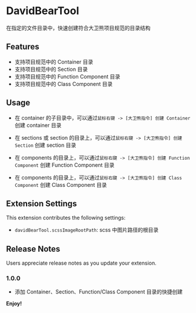 # DavidBearTool

在指定的文件目录中，快速创建符合大卫熊项目规范的目录结构

## Features

- 支持项目规范中的 Container 目录 
- 支持项目规范中的 Section 目录 
- 支持项目规范中的 Function Component 目录 
- 支持项目规范中的 Class Component 目录 

## Usage

- 在 container 的子目录中，可以通过`鼠标右键 -> [大卫熊指令] 创建 Container` 创建 container 目录

- 在 sections 或 section 的目录上，可以通过`鼠标右键 -> [大卫熊指令] 创建 Section` 创建 section 目录

- 在 components 的目录上，可以通过`鼠标右键 -> [大卫熊指令] 创建 Function Component` 创建 Function Component 目录

- 在 components 的目录上，可以通过`鼠标右键 -> [大卫熊指令] 创建 Class Component` 创建 Class Component 目录

## Extension Settings

This extension contributes the following settings:

* `davidBearTool.scssImageRootPath`: scss 中图片路径的根目录 

## Release Notes

Users appreciate release notes as you update your extension.

### 1.0.0

- 添加 Container、Section、Function/Class Component 目录的快捷创建

**Enjoy!**
